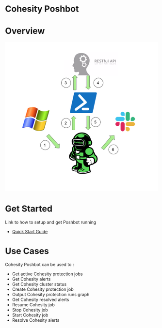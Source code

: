# Cohesity Poshbot 
# Overview
![Image description](Diagram.png)
# Get Started 
Link to how to setup and get Poshbot running 
* [Quick Start Guide](/cohesity-module-for-poshbot/PoshBot.Cohesity/public/README.md)

# Use Cases 
Cohesity Poshbot can be used to : 
* Get active Cohesity protection jobs
* Get Cohesity alerts 
* Get Cohesity cluster status 
* Create Cohesity protection job 
* Output Cohesity protection runs graph
* Get Cohesity resolved alerts 
* Resume Cohesity job
* Stop Cohesity job
* Start Cohesity job 
* Resolve Cohesity alerts 
